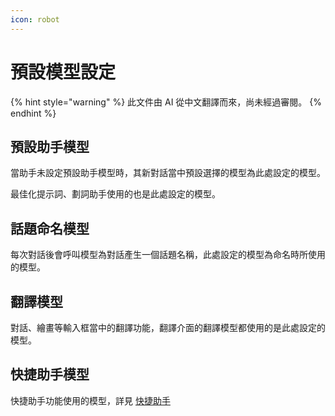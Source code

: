 ```yaml
---
icon: robot
---
```

# 預設模型設定


{% hint style="warning" %}
此文件由 AI 從中文翻譯而來，尚未經過審閱。
{% endhint %}




## 預設助手模型

當助手未設定預設助手模型時，其新對話當中預設選擇的模型為此處設定的模型。

最佳化提示詞、劃詞助手使用的也是此處設定的模型。

## 話題命名模型

每次對話後會呼叫模型為對話產生一個話題名稱，此處設定的模型為命名時所使用的模型。

## 翻譯模型

對話、繪畫等輸入框當中的翻譯功能，翻譯介面的翻譯模型都使用的是此處設定的模型。

## 快捷助手模型

快捷助手功能使用的模型，詳見 [快捷助手](../kuai-jie-zhu-shou.md)